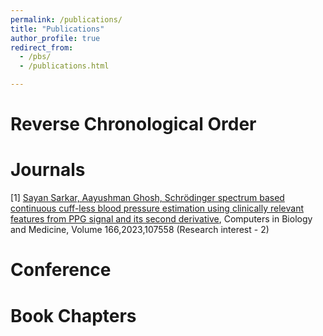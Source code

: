 ```yaml
---
permalink: /publications/
title: "Publications"
author_profile: true
redirect_from: 
  - /pbs/
  - /publications.html

---
```

# Reverse Chronological Order 

# Journals 

[1] [Sayan Sarkar, Aayushman Ghosh, Schrödinger spectrum based continuous cuff-less blood pressure estimation using clinically relevant features from PPG signal and its second derivative](https://www.sciencedirect.com/science/article/abs/pii/S0010482523010235), Computers in Biology and Medicine, Volume 166,2023,107558 (Research interest - 2)

# Conference

# Book Chapters


